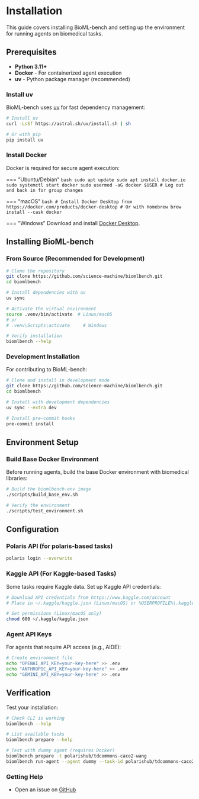 # Installation

This guide covers installing BioML-bench and setting up the environment for running agents on biomedical tasks.

## Prerequisites

- **Python 3.11+**
- **Docker** - For containerized agent execution
- **uv** - Python package manager (recommended)

### Install uv

BioML-bench uses [uv](https://github.com/astral-sh/uv) for fast dependency management:

```bash
# Install uv
curl -LsSf https://astral.sh/uv/install.sh | sh

# Or with pip
pip install uv
```

### Install Docker

Docker is required for secure agent execution:

=== "Ubuntu/Debian"
    ```bash
    sudo apt update
    sudo apt install docker.io
    sudo systemctl start docker
    sudo usermod -aG docker $USER
    # Log out and back in for group changes
    ```

=== "macOS"
    ```bash
    # Install Docker Desktop from https://docker.com/products/docker-desktop
    # Or with Homebrew
    brew install --cask docker
    ```

=== "Windows"
    Download and install [Docker Desktop](https://docker.com/products/docker-desktop).

## Installing BioML-bench

### From Source (Recommended for Development)

```bash
# Clone the repository
git clone https://github.com/science-machine/biomlbench.git
cd biomlbench

# Install dependencies with uv
uv sync

# Activate the virtual environment
source .venv/bin/activate  # Linux/macOS
# or
# .venv\Scripts\activate     # Windows

# Verify installation
biomlbench --help
```

### Development Installation

For contributing to BioML-bench:

```bash
# Clone and install in development mode
git clone https://github.com/science-machine/biomlbench.git
cd biomlbench

# Install with development dependencies
uv sync --extra dev

# Install pre-commit hooks
pre-commit install
```

## Environment Setup

### Build Base Docker Environment

Before running agents, build the base Docker environment with biomedical libraries:

```bash
# Build the biomlbench-env image
./scripts/build_base_env.sh

# Verify the environment
./scripts/test_environment.sh
```


## Configuration

### Polaris API (for polaris-based tasks)

```bash
polaris login --overwrite
```

### Kaggle API (For Kaggle-based Tasks)

Some tasks require Kaggle data. Set up Kaggle API credentials:

```bash
# Download API credentials from https://www.kaggle.com/account
# Place in ~/.kaggle/kaggle.json (Linux/macOS) or %USERPROFILE%\.kaggle\kaggle.json (Windows)

# Set permissions (Linux/macOS only)
chmod 600 ~/.kaggle/kaggle.json
```

### Agent API Keys

For agents that require API access (e.g., AIDE):

```bash
# Create environment file
echo "OPENAI_API_KEY=your-key-here" >> .env
echo "ANTHROPIC_API_KEY=your-key-here" >> .env
echo "GEMINI_API_KEY=your-key-here" >> .env
```

## Verification

Test your installation:

```bash
# Check CLI is working
biomlbench --help

# List available tasks
biomlbench prepare --help

# Test with dummy agent (requires Docker)
biomlbench prepare -t polarishub/tdcommons-caco2-wang
biomlbench run-agent --agent dummy --task-id polarishub/tdcommons-caco2-wang
```


### Getting Help

- Open an issue on [GitHub](https://github.com/science-machine/biomlbench/issues) 